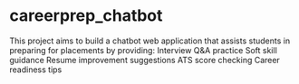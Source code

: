 # careerprep_chatbot
This project aims to build a chatbot web application that assists students in preparing for placements by providing:  Interview Q&amp;A practice  Soft skill guidance  Resume improvement suggestions  ATS score checking  Career readiness tips
